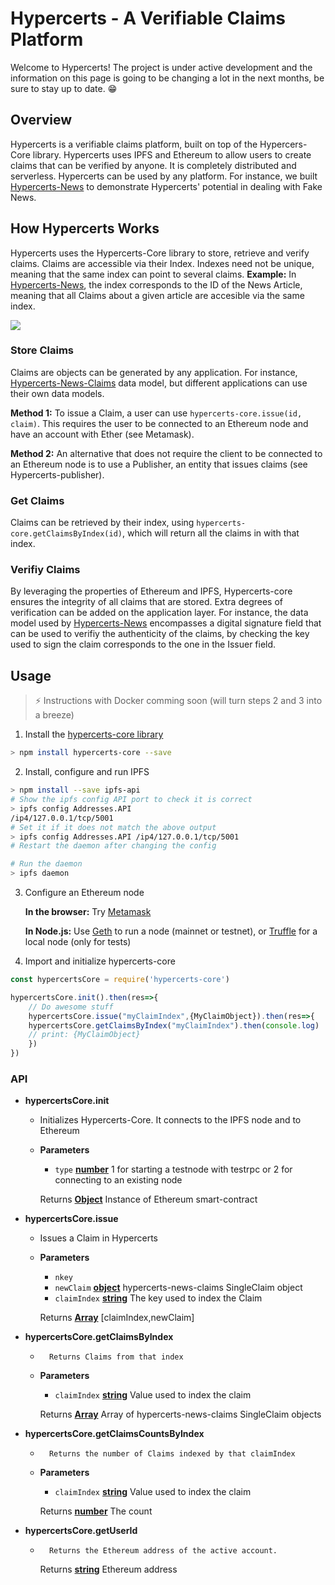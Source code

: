 # Hypercerts - A Verifiable Claims Platform

Welcome to Hypercerts! The project is under active development and the information on this page is going to be changing a lot in the next months, be sure to stay up to date. 😁

## Overview
Hypercerts is a verifiable claims platform, built on top of the Hypercers-Core library. Hypercerts uses IPFS and Ethereum to allow users to create claims that can be verified by anyone. It is completely distributed and serverless.
Hypercerts can be used by any platform. For instance, we built [Hypercerts-News](https://github.com/inesc-id/hypercerts-news) to demonstrate Hypercerts' potential in dealing with Fake News.

## How Hypercerts Works

Hypercerts uses the Hypercerts-Core library to store, retrieve and verify claims.
Claims are accessible via their Index. Indexes need not be unique, meaning that the same index can point to several claims.
**Example:** In [Hypercerts-News](https://github.com/inesc-id/hypercerts-news), the index corresponds to the ID of the News Article, meaning that all Claims about a given article are accesible via the same index.

![](https://raw.githubusercontent.com/inesc-id/hypercerts-pm/master/images/Untitled%20Diagram.png)

### Store Claims

Claims are objects can be generated by any application. For instance, [Hypercerts-News-Claims](https://github.com/joaosantos15/hypercerts-news-claims) data model, but different applications can use their own data models.

**Method 1:** To issue a Claim, a user can use `hypercerts-core.issue(id, claim)`. This requires the user to be connected to an Ethereum node and have an account with Ether (see Metamask).

**Method 2:** An alternative that does not require the client to be connected to an Ethereum node is to use a Publisher, an entity that issues claims (see Hypercerts-publisher).

### Get Claims

Claims can be retrieved by their index, using `hypercerts-core.getClaimsByIndex(id)`, which will return all the claims in with that index.

### Verifiy Claims

By leveraging the properties of Ethereum and IPFS, Hypercerts-core ensures the integrity of all claims that are stored. Extra degrees of verification can be added on the application layer. For instance, the data model used by [Hypercerts-News](https://github.com/inesc-id/hypercerts-news) encompasses a digital signature field that can be used to verifiy the authenticity of the claims, by checking the key used to sign the claim corresponds to the one in the Issuer field.

## Usage

> ⚡️ Instructions with Docker comming soon (will turn steps 2 and 3 into a breeze)

1. Install the [hypercerts-core library](https://www.npmjs.com/package/hypercerts-core)
```sh
> npm install hypercerts-core --save
```
2. Install, configure and run IPFS
```sh 
> npm install --save ipfs-api
# Show the ipfs config API port to check it is correct
> ipfs config Addresses.API
/ip4/127.0.0.1/tcp/5001
# Set it if it does not match the above output
> ipfs config Addresses.API /ip4/127.0.0.1/tcp/5001
# Restart the daemon after changing the config

# Run the daemon
> ipfs daemon
```
3. Configure an Ethereum node

    **In the browser:** Try [Metamask](https://metamask.io)

    **In Node.js:** Use [Geth](https://github.com/ethereum/go-ethereum/wiki/geth) to run a node (mainnet or testnet), or [Truffle](http://truffleframework.com) for a local node (only for tests)

4. Import and initialize hypercerts-core
```js
const hypercertsCore = require('hypercerts-core')

hypercertsCore.init().then(res=>{
    // Do awesome stuff
    hypercertsCore.issue("myClaimIndex",{MyClaimObject}).then(res=>{
    hypercertsCore.getClaimsByIndex("myClaimIndex").then(console.log)
    // print: {MyClaimObject}
    })
})
```

### API

- **hypercertsCore.init**

	- Initializes Hypercerts-Core. It connects to the IPFS node and to Ethereum

	- **Parameters**

		-   `type` **[number](https://developer.mozilla.org/docs/Web/JavaScript/Reference/Global_Objects/Number)** 1 for starting a testnode with testrpc or 2 for connecting to an existing node

		Returns **[Object](https://developer.mozilla.org/docs/Web/JavaScript/Reference/Global_Objects/Object)** Instance of Ethereum smart-contract

- **hypercertsCore.issue**

	- Issues a Claim in Hypercerts

	- **Parameters**

		-   `nkey`
		-   `newClaim` **[object](https://developer.mozilla.org/docs/Web/JavaScript/Reference/Global_Objects/Object)** hypercerts-news-claims SingleClaim object
		-   `claimIndex` **[string](https://developer.mozilla.org/docs/Web/JavaScript/Reference/Global_Objects/String)** The key used to index the Claim

		Returns **[Array](https://developer.mozilla.org/docs/Web/JavaScript/Reference/Global_Objects/Array)** [claimIndex,newClaim]

- **hypercertsCore.getClaimsByIndex**

	- 		Returns Claims from that index

	- **Parameters**

		-   `claimIndex` **[string](https://developer.mozilla.org/docs/Web/JavaScript/Reference/Global_Objects/String)** Value used to index the claim

		Returns **[Array](https://developer.mozilla.org/docs/Web/JavaScript/Reference/Global_Objects/Array)** Array of hypercerts-news-claims SingleClaim objects

- **hypercertsCore.getClaimsCountsByIndex**

	- 		Returns the number of Claims indexed by that claimIndex

	- **Parameters**

		-   `claimIndex` **[string](https://developer.mozilla.org/docs/Web/JavaScript/Reference/Global_Objects/String)** Value used to index the claim

		Returns **[number](https://developer.mozilla.org/docs/Web/JavaScript/Reference/Global_Objects/Number)** The count

- **hypercertsCore.getUserId**

	- 		Returns the Ethereum address of the active account.

		Returns **[string](https://developer.mozilla.org/docs/Web/JavaScript/Reference/Global_Objects/String)** Ethereum address


